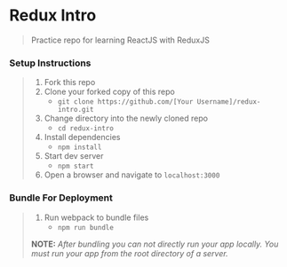 # Redux Intro

> Practice repo for learning ReactJS with ReduxJS

### Setup Instructions

> 1. Fork this repo
> 1. Clone your forked copy of this repo
>    - `git clone https://github.com/[Your Username]/redux-intro.git`
> 1. Change directory into the newly cloned repo
>    - `cd redux-intro`
> 1. Install dependencies 
>    - `npm install`
> 1. Start dev server
>    - `npm start`
> 1. Open a browser and navigate to `localhost:3000` 

### Bundle For Deployment

> 1. Run webpack to bundle files
>    - `npm run bundle`
> 
> **NOTE:** *After bundling you can not directly run your app locally. You must run your app from the root directory of a server.*
